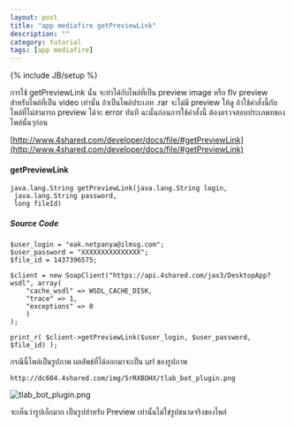 ```yaml
---
layout: post
title: "app mediafire getPreviewLink"
description: ""
category: tutorial
tags: [app mediafire]
---
```

{% include JB/setup %}

การใช้ getPreviewLink นั้น จะทำได้กับไพล์ที่เป็น preview image หรือ flv preview สำหรับไพล์ที่เป็น video เท่านั้น ถ้าเป็นไพล์ประเภท .rar จะไม่มี preview ให้ดู ถ้าใช้คำสั่งนี้กับไพล์ที่ไม่สามารถ preview ได้จะ error ทันที ฉะนั้นก่อนการใช้คำสั่งนี้ ต้องตรวจสอบประเภพทของไพล์นั้นๆก่อน

[http://www.4shared.com/developer/docs/file/#getPreviewLink](http://www.4shared.com/developer/docs/file/#getPreviewLink)

#### getPreviewLink

	java.lang.String getPreviewLink(java.lang.String login,
	 java.lang.String password,
	 long fileId)

##### Source Code

	$user_login = "eak.netpanya@ilmsg.com";
	$user_password = "XXXXXXXXXXXXXXX";
	$file_id = 1437396575;
	 
	$client = new SoapClient("https://api.4shared.com/jax3/DesktopApp?wsdl", array(
		"cache_wsdl" => WSDL_CACHE_DISK,
		"trace" => 1,
		"exceptions" => 0
		)
	);
	 
	print_r( $client->getPreviewLink($user_login, $user_password, $file_id) );


กรณีนี้ไพล์เป็นรูปภาพ ผลลัพธ์ที่ได้ออกมาจะเป็น url ของรูปภาพ

	http://dc604.4shared.com/img/5rRXBOHX/tlab_bot_plugin.png


![tlab_bot_plugin.png](https://raw.github.com/ilmsg/ilmsg.github.com/master/_upload/tlab_bot_plugin.png)

จะเห็นว่ารูปเล็กมาก เป็นรูปสำหรับ Preview เท่านั้นไม่ใช่รูปขนาดจริงของไพล์

